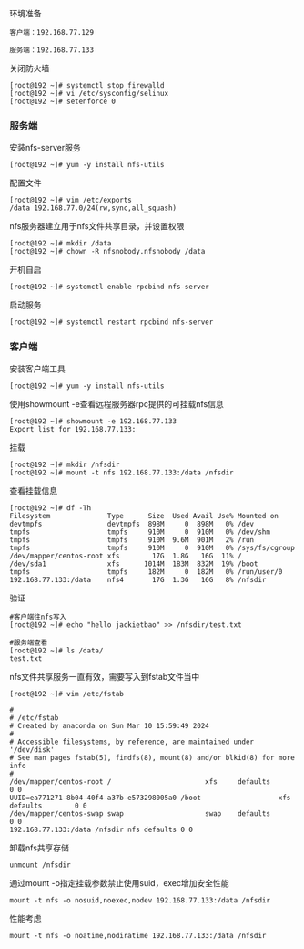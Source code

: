 环境准备

```
客户端：192.168.77.129

服务端：192.168.77.133
```

关闭防火墙

```
[root@192 ~]# systemctl stop firewalld
[root@192 ~]# vi /etc/sysconfig/selinux 
[root@192 ~]# setenforce 0
```

### 服务端

安装nfs-server服务

```
[root@192 ~]# yum -y install nfs-utils
```

配置文件

```
[root@192 ~]# vim /etc/exports
/data 192.168.77.0/24(rw,sync,all_squash)
```

nfs服务器建立用于nfs文件共享目录，并设置权限

```
[root@192 ~]# mkdir /data
[root@192 ~]# chown -R nfsnobody.nfsnobody /data
```

开机自启

```
[root@192 ~]# systemctl enable rpcbind nfs-server
```

启动服务

```
[root@192 ~]# systemctl restart rpcbind nfs-server
```

### 客户端

安装客户端工具

```
[root@192 ~]# yum -y install nfs-utils
```

使用showmount -e查看远程服务器rpc提供的可挂载nfs信息

```
[root@192 ~]# showmount -e 192.168.77.133
Export list for 192.168.77.133:
```

挂载

```
[root@192 ~]# mkdir /nfsdir
[root@192 ~]# mount -t nfs 192.168.77.133:/data /nfsdir
```

查看挂载信息

```
[root@192 ~]# df -Th
Filesystem              Type      Size  Used Avail Use% Mounted on
devtmpfs                devtmpfs  898M     0  898M   0% /dev
tmpfs                   tmpfs     910M     0  910M   0% /dev/shm
tmpfs                   tmpfs     910M  9.6M  901M   2% /run
tmpfs                   tmpfs     910M     0  910M   0% /sys/fs/cgroup
/dev/mapper/centos-root xfs        17G  1.8G   16G  11% /
/dev/sda1               xfs      1014M  183M  832M  19% /boot
tmpfs                   tmpfs     182M     0  182M   0% /run/user/0
192.168.77.133:/data    nfs4       17G  1.3G   16G   8% /nfsdir
```

验证

```
#客户端往nfs写入
[root@192 ~]# echo "hello jackietbao" >> /nfsdir/test.txt

#服务端查看
[root@192 ~]# ls /data/
test.txt
```

nfs文件共享服务一直有效，需要写入到fstab文件当中

```
[root@192 ~]# vim /etc/fstab

#
# /etc/fstab
# Created by anaconda on Sun Mar 10 15:59:49 2024
#
# Accessible filesystems, by reference, are maintained under '/dev/disk'
# See man pages fstab(5), findfs(8), mount(8) and/or blkid(8) for more info
#
/dev/mapper/centos-root /                       xfs     defaults        0 0
UUID=ea771271-8b04-40f4-a37b-e573298005a0 /boot                   xfs     defaults        0 0
/dev/mapper/centos-swap swap                    swap    defaults        0 0
192.168.77.133:/data /nfsdir nfs defaults 0 0
```

卸载nfs共享存储

```
unmount /nfsdir
```

通过mount -o指定挂载参数禁止使用suid，exec增加安全性能

```
mount -t nfs -o nosuid,noexec,nodev 192.168.77.133:/data /nfsdir
```

性能考虑

```
mount -t nfs -o noatime,nodiratime 192.168.77.133:/data /nfsdir
```